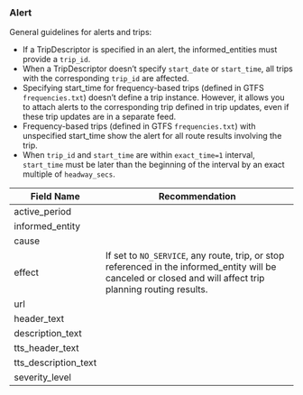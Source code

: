 ### Alert

General guidelines for alerts and trips:
* If a TripDescriptor is specified in an alert, the informed_entities must provide a `trip_id`. 
* When a TripDescriptor doesn’t specify `start_date` or `start_time`, all trips with the corresponding `trip_id` are affected.
* Specifying start_time for frequency-based trips (defined in GTFS `frequencies.txt`) doesn’t define a trip instance. However, it allows you to attach alerts to the corresponding trip defined in trip updates, even if these trip updates are in a separate feed.  
* Frequency-based trips (defined in GTFS `frequencies.txt`) with unspecified start_time show the alert for all route results involving the trip.
* When `trip_id` and `start_time` are within `exact_time=1` interval, `start_time` must be later than the beginning of the interval by an exact multiple of `headway_secs`. 


| Field Name | Recommendation |
| --- | --- |
| active_period |  |
| informed_entity |
| cause |  |
| effect | If set to `NO_SERVICE`, any route, trip, or stop referenced in the informed_entity will be canceled or closed and will affect trip planning routing results. |
| url |  |
| header_text |  |
| description_text |  |
| tts_header_text |  |
| tts_description_text |  |
| severity_level |  |
